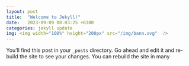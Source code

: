 ```yaml
---
layout: post
title:  "Welcome to Jekyll!"
date:   2023-09-09 08:03:25 +0300
categories: jekyll update
img: <img width="100%" height="200px" src="/img/bann.svg"  />
---
```

You’ll find this post in your `_posts` directory. Go ahead and edit it and re-build the site to see your changes. You can rebuild the site in many 

